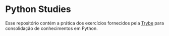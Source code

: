 # Python Studies

Esse repositório contém a prática dos exercícios fornecidos pela [Trybe](https://www.betrybe.com/) para consolidação de conhecimentos em Python.